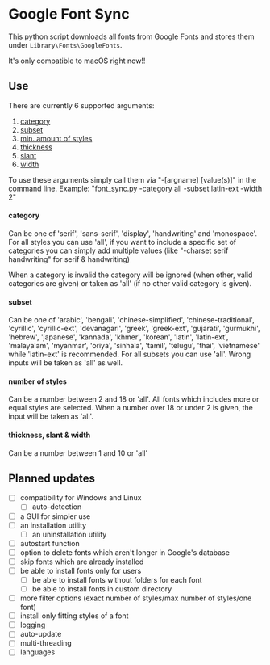 # Google Font Sync #
This python script downloads all fonts from Google Fonts and stores them under `Library\Fonts\GoogleFonts`.

It's only compatible to macOS right now!!

## Use ##

There are currently 6 supported arguments:
1. [category](#category)
2. [subset](#subset)
3. [min. amount of styles](#number-of-styles)
4. [thickness](#thickness-slant--width)
5. [slant](#thickness-slant--width)
6. [width](#thickness-slant--width)

To use these arguments simply call them via "-[argname] [value(s)]" in the command line.
Example: "font_sync.py -category all -subset latin-ext -width 2"

#### category ####
Can be one of 'serif', 'sans-serif', 'display', 'handwriting' and 'monospace'.
For all styles you can use 'all', if you want to include a specific set of categories you can simply add multiple values
(like "-charset serif handwriting" for serif & handwriting)

When a category is invalid the category will be ignored (when other, valid categories are given) or taken as 'all' (if
no other valid category is given).

#### subset ####
Can be one of 'arabic', 'bengali', 'chinese-simplified', 'chinese-traditional', 'cyrillic', 'cyrillic-ext',
'devanagari', 'greek', 'greek-ext', 'gujarati', 'gurmukhi', 'hebrew', 'japanese', 'kannada', 'khmer', 'korean', 'latin',
'latin-ext', 'malayalam', 'myanmar', 'oriya', 'sinhala', 'tamil', 'telugu', 'thai', 'vietnamese' while 'latin-ext' is
recommended. For all subsets you can use 'all'. Wrong inputs will be taken as 'all' as well.

#### number of styles ####

Can be a number between 2 and 18 or 'all'. All fonts which includes more or equal styles are selected. When a number
over 18 or under 2 is given, the input will be taken as 'all'.

#### thickness, slant & width ####

Can be a number between 1 and 10 or 'all'

## Planned updates ##

- [ ] compatibility for Windows and Linux
    - [ ] auto-detection
- [ ] a GUI for simpler use
- [ ] an installation utility
    - [ ] an uninstallation utility
- [ ] autostart function
- [ ] option to delete fonts which aren't longer in Google's database
- [ ] skip fonts which are already installed
- [ ] be able to install fonts only for users
    - [ ] be able to install fonts without folders for each font
    - [ ] be able to install fonts in custom directory
- [ ] more filter options (exact number of styles/max number of styles/one font)
- [ ] install only fitting styles of a font
- [ ] logging
- [ ] auto-update
- [ ] multi-threading
- [ ] languages